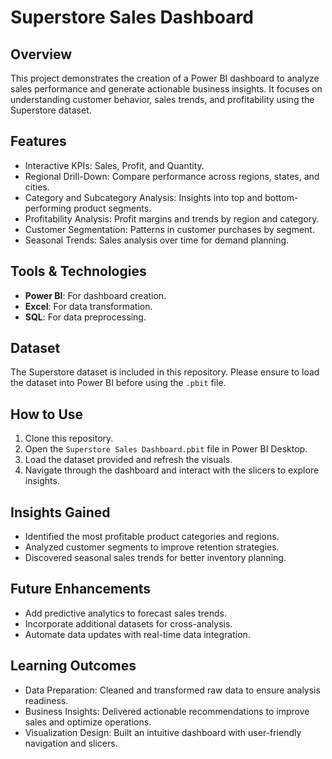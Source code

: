 # Superstore Sales Dashboard  

## Overview  
This project demonstrates the creation of a Power BI dashboard to analyze sales performance and generate actionable business insights. It focuses on understanding customer behavior, sales trends, and profitability using the Superstore dataset.  

## Features  
- Interactive KPIs: Sales, Profit, and Quantity.  
- Regional Drill-Down: Compare performance across regions, states, and cities.  
- Category and Subcategory Analysis: Insights into top and bottom-performing product segments.  
- Profitability Analysis: Profit margins and trends by region and category.  
- Customer Segmentation: Patterns in customer purchases by segment.  
- Seasonal Trends: Sales analysis over time for demand planning.  

## Tools & Technologies  
- **Power BI**: For dashboard creation.  
- **Excel**: For data transformation.  
- **SQL**: For data preprocessing.  

## Dataset  
The Superstore dataset is included in this repository. Please ensure to load the dataset into Power BI before using the `.pbit` file.  

## How to Use  
1. Clone this repository.  
2. Open the `Superstore Sales Dashboard.pbit` file in Power BI Desktop.  
3. Load the dataset provided and refresh the visuals.  
4. Navigate through the dashboard and interact with the slicers to explore insights.  

## Insights Gained  
- Identified the most profitable product categories and regions.  
- Analyzed customer segments to improve retention strategies.  
- Discovered seasonal sales trends for better inventory planning.  

## Future Enhancements  
- Add predictive analytics to forecast sales trends.  
- Incorporate additional datasets for cross-analysis.  
- Automate data updates with real-time data integration.  

## Learning Outcomes
- Data Preparation: Cleaned and transformed raw data to ensure analysis readiness.
- Business Insights: Delivered actionable recommendations to improve sales and optimize operations.
- Visualization Design: Built an intuitive dashboard with user-friendly navigation and slicers.


